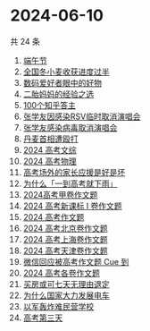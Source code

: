 # 2024-06-10

共 24 条

<!-- BEGIN ZHIHUSEARCH -->
<!-- 最后更新时间 Mon Jun 10 2024 20:05:38 GMT+0800 (China Standard Time) -->
1. [端午节](https://www.zhihu.com/search?q=端午节)
1. [全国冬小麦收获进度过半](https://www.zhihu.com/search?q=全国冬小麦收获进度过半)
1. [数码爱好者眼中的好物](https://www.zhihu.com/search?q=数码爱好者眼中的好物)
1. [二胎妈妈的经验之选](https://www.zhihu.com/search?q=二胎妈妈的经验之选)
1. [100个知乎答主](https://www.zhihu.com/search?q=100个知乎答主)
1. [张学友因感染RSV临时取消演唱会](https://www.zhihu.com/search?q=张学友因感染RSV临时取消演唱会)
1. [张学友感染病毒取消演唱会](https://www.zhihu.com/search?q=张学友感染病毒取消演唱会)
1. [丹麦首相遭殴打](https://www.zhihu.com/search?q=丹麦首相遭殴打)
1. [2024 高考文综](https://www.zhihu.com/search?q=2024%20高考文综)
1. [2024 高考物理](https://www.zhihu.com/search?q=2024%20高考物理)
1. [高考场外的家长应援是好是坏](https://www.zhihu.com/search?q=高考场外的家长应援是好是坏)
1. [为什么「一到高考就下雨」](https://www.zhihu.com/search?q=为什么「一到高考就下雨」)
1. [2024高考甲卷作文题](https://www.zhihu.com/search?q=2024高考甲卷作文题)
1. [ 2024 高考新课标 I 卷作文题](https://www.zhihu.com/search?q=%202024%20高考新课标%20I%20卷作文题)
1. [2024 高考作文题](https://www.zhihu.com/search?q=2024%20高考作文题)
1. [2024 高考北京卷作文题](https://www.zhihu.com/search?q=2024%20高考北京卷作文题)
1. [2024 高考上海卷作文题](https://www.zhihu.com/search?q=2024%20高考上海卷作文题)
1. [2024 高考天津卷作文题](https://www.zhihu.com/search?q=2024%20高考天津卷作文题)
1. [微信回应被高考作文题 Cue 到](https://www.zhihu.com/search?q=微信回应被高考作文题%20Cue%20到)
1. [2024 高考各卷作文题](https://www.zhihu.com/search?q=2024%20高考各卷作文题)
1. [买房或可七天无理由退定](https://www.zhihu.com/search?q=买房或可七天无理由退定)
1. [为什么国家大力发展电车](https://www.zhihu.com/search?q=为什么国家大力发展电车)
1. [以军轰炸难民营学校](https://www.zhihu.com/search?q=以军轰炸难民营学校)
1. [高考第三天](https://www.zhihu.com/search?q=高考第三天)
<!-- END ZHIHUSEARCH -->
